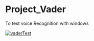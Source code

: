 # Project_Vader
To test voice Recognition with windows 

[![vaderTest](https://user-images.githubusercontent.com/19962199/126670151-6ce294d3-a722-4c0a-8031-aceefa5b016d.PNG)](https://youtu.be/oS6cOJxOtXE "Video Testando")



